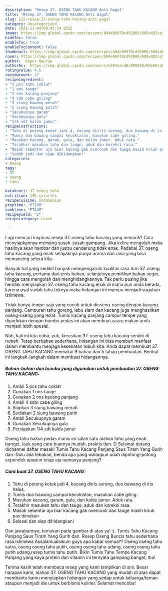 ```yaml
---
description: "Resep 37. OSENG TAHU KACANG Anti Gagal"
title: "Resep 37. OSENG TAHU KACANG Anti Gagal"
slug: 122-resep-37-oseng-tahu-kacang-anti-gagal
category: Uncategorized
date: 2021-11-04T00:42:54.925Z
image: https://img-global.cpcdn.com/recipes/b94e96970cd92006/680x482cq70/37-oseng-tahu-kacang-foto-resep-utama.jpg
hideToc: false
enableToc: true
enableTocContent: false
thumbnail: https://img-global.cpcdn.com/recipes/b94e96970cd92006/680x482cq70/37-oseng-tahu-kacang-foto-resep-utama.jpg
cover: https://img-global.cpcdn.com/recipes/b94e96970cd92006/680x482cq70/37-oseng-tahu-kacang-foto-resep-utama.jpg
author:  Dapur Hauraa
authorAv:  https://img-global.cpcdn.com/users/e364eacd0c089385/60x60cq50/avatar.jpg
ratingvalue: 4.6
reviewcount: 17
recipeingredient:
- "5 pcs tahu coklat"
- "1 ons tauge"
- "2 ons kacang panjang"
- "4 sdm cabe giling"
- "3 siung bawang merah"
- "2 siung bawang putih"
- "Secukupnya garam"
- "Secukupnya gula"
- "1/4 sdt kaldu jamur"
recipeinstructions:
- "Tahu di potong kotak jadi 4, kacang diiris serong, duo bawang di iris halus."
- "Tumis duo bawang sampai kecoklatan, masukan cabe giling."
- "Masukan kacang, garam, gula, dan kaldu jamur. Aduk rata."
- "Terakhir masukan tahu dan tauge, aduk dan koreksi rasa."
- "Masak sebentar aja biar kacang gak overcook dan tauge masih kriuk pas dimakan"
- "Sudah jadi dan siap dihidangkan!"
categories:
- Resep
tags:
- 37
- oseng
- tahu

katakunci: 37 oseng tahu 
nutrition: 136 calories
recipecuisine: Indonesian
preptime: "PT10M"
cooktime: "PT44M"
recipeyield: "2"
recipecategory: Lunch

---
```



Lagi mencari inspirasi resep 37. oseng tahu kacang yang menarik? Cara menyiapkannya memang susah-susah gampang. Jika keliru mengolah maka hasilnya akan hambar dan justru cenderung tidak enak. Padahal 37. oseng tahu kacang yang enak selayaknya punya aroma dan rasa yang bisa memancing selera kita.


Banyak hal yang sedikit banyak mempengaruhi kualitas rasa dari 37. oseng tahu kacang, pertama dari jenis bahan, selanjutnya pemilihan bahan segar, hingga cara mengolah dan menghidangkannya. Tak perlu pusing jika hendak menyiapkan 37. oseng tahu kacang enak di mana pun anda berada, karena asal sudah tahu triknya maka hidangan ini mampu menjadi suguhan istimewa.

Tidak hanya tempe saja yang cocok untuk dioseng-oseng dengan kacang panjang. Campuran tahu goreng, labu siam dan kacang juga menghasilkan oseng-oseng yang lezat. Tumis kacang panjang campur tempe yang dipadukan dengan bumbu pedas ini akan membuat acara makan anda menjadi lebih spesial.


Nah, kali ini kita coba, yuk, kreasikan 37. oseng tahu kacang sendiri di rumah. Tetap berbahan sederhana, hidangan ini bisa memberi manfaat dalam membantu menjaga kesehatan tubuh kita. Anda dapat membuat 37. OSENG TAHU KACANG memakai 9 bahan dan 5 tahap pembuatan. Berikut ini langkah-langkah dalam membuat hidangannya.

<!--inarticleads1-->

##### Bahan-bahan dan bumbu yang digunakan untuk pembuatan 37. OSENG TAHU KACANG:

1. Ambil 5 pcs tahu coklat
1. Gunakan 1 ons tauge
1. Gunakan 2 ons kacang panjang
1. Ambil 4 sdm cabe giling
1. Siapkan 3 siung bawang merah
1. Sediakan 2 siung bawang putih
1. Ambil Secukupnya garam
1. Gunakan Secukupnya gula
1. Persiapkan 1/4 sdt kaldu jamur


Oseng tahu bakso pedas manis ini salah satu olahan tahu yang enak banget, lauk yang cara buatnya mudah, praktis dan. D Selamat datang dichannel daftar masak! Tumis Tahu Kacang Panjang Saus Tiram Yang Gurih dan. Dulu ada tebakan, benda apa yang walaupun udah dipotong-potong sependek apapun tetap aja namanya panjang? 

<!--inarticleads2-->

##### Cara buat 37. OSENG TAHU KACANG:

1. Tahu di potong kotak jadi 4, kacang diiris serong, duo bawang di iris halus.
1. Tumis duo bawang sampai kecoklatan, masukan cabe giling.
1. Masukan kacang, garam, gula, dan kaldu jamur. Aduk rata.
1. Terakhir masukan tahu dan tauge, aduk dan koreksi rasa.
1. Masak sebentar aja biar kacang gak overcook dan tauge masih kriuk pas dimakan
1. Selesai dan siap dihidangkan!

Dan jawabannya, temukan pada gambar di atas ya! :). Tumis Tahu Kacang Panjang Saus Tiram Yang Gurih dan. Resep Oseng Buncis tahu sederhana rasa istimewa Assalamualaikum guys apa kabar semua?? Oseng oseng tahu sutra, oseng oseng tahu putih, oseng oseng tahu udang, oseng oseng tahu putih udang,resep tumis tahu putih. Bikin Tumis Tahu Tempe Kacang Panjang yang kaya protein dan vitamin ini ternyata gampang banget, lho! 

Terima kasih telah membaca resep yang kami tampilkan di sini. Besar harapan kami, olahan 37. OSENG TAHU KACANG yang mudah di atas dapat membantu kamu menyiapkan hidangan yang sedap untuk keluarga/teman ataupun menjadi ide untuk berbisnis kuliner. Selamat mencoba!
